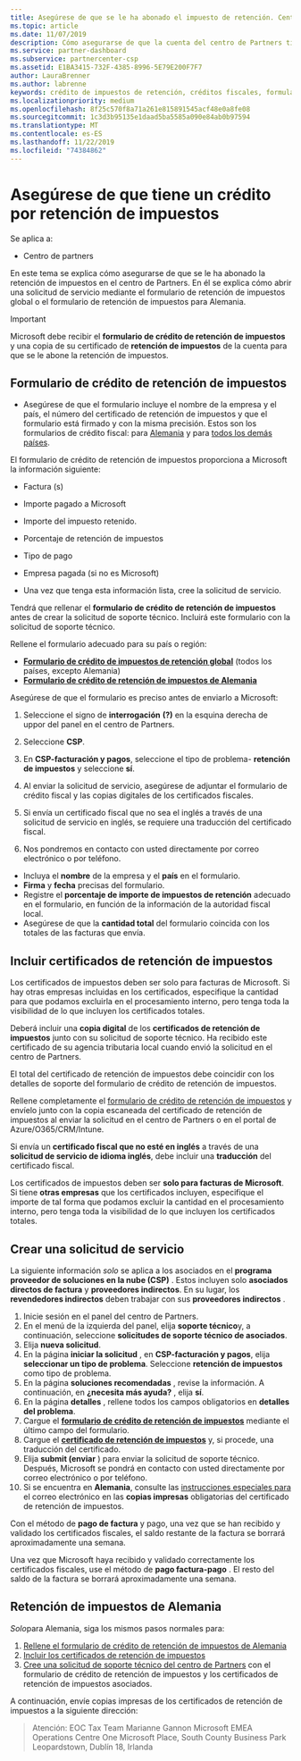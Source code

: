 ```yaml
---
title: Asegúrese de que se le ha abonado el impuesto de retención. Centro de Partners
ms.topic: article
ms.date: 11/07/2019
description: Cómo asegurarse de que la cuenta del centro de Partners tiene crédito por retención de impuestos.
ms.service: partner-dashboard
ms.subservice: partnercenter-csp
ms.assetid: E1BA3415-732F-4385-8996-5E79E200F7F7
author: LauraBrenner
ms.author: labrenne
keywords: crédito de impuestos de retención, créditos fiscales, formulario de crédito fiscal alemana, crédito fiscal de formulario
ms.localizationpriority: medium
ms.openlocfilehash: 8f25c570f8a71a261e815891545acf48e0a8fe08
ms.sourcegitcommit: 1c3d3b95135e1daad5ba5585a090e84ab0b97594
ms.translationtype: MT
ms.contentlocale: es-ES
ms.lasthandoff: 11/22/2019
ms.locfileid: "74384862"
---
```

# <a name="make-sure-you-are-credited-for-withholding-tax"></a>Asegúrese de que tiene un crédito por retención de impuestos

Se aplica a:

- Centro de partners

En este tema se explica cómo asegurarse de que se le ha abonado la retención de impuestos en el centro de Partners. En él se explica cómo abrir una solicitud de servicio mediante el formulario de retención de impuestos global o el formulario de retención de impuestos para Alemania.

> [!IMPORTANT]
> Microsoft debe recibir el **formulario de crédito de retención de impuestos** y una copia de su certificado de **retención de impuestos** de la cuenta para que se le abone la retención de impuestos.

## <a name="withholding-tax-credit-form"></a>Formulario de crédito de retención de impuestos

- Asegúrese de que el formulario incluye el nombre de la empresa y el país, el número del certificado de retención de impuestos y que el formulario está firmado y con la misma precisión. Estos son los formularios de crédito fiscal: para [Alemania](https://query.prod.cms.rt.microsoft.com/cms/api/am/binary/RE305Lo) y para [todos los demás países](https://query.prod.cms.rt.microsoft.com/cms/api/am/binary/RE30311).

El formulario de crédito de retención de impuestos proporciona a Microsoft la información siguiente:

- Factura (s)
- Importe pagado a Microsoft
- Importe del impuesto retenido.
- Porcentaje de retención de impuestos
- Tipo de pago
- Empresa pagada (si no es Microsoft)

- Una vez que tenga esta información lista, cree la solicitud de servicio.

Tendrá que rellenar el **formulario de crédito de retención de impuestos** antes de crear la solicitud de soporte técnico. Incluirá este formulario con la solicitud de soporte técnico.

Rellene el formulario adecuado para su país o región:

- [**Formulario de crédito de impuestos de retención global**](https://query.prod.cms.rt.microsoft.com/cms/api/am/binary/RE30311) (todos los países, excepto Alemania)
- [**Formulario de crédito de retención de impuestos de Alemania**](https://query.prod.cms.rt.microsoft.com/cms/api/am/binary/RE305Lo)

Asegúrese de que el formulario es preciso antes de enviarlo a Microsoft:

1. Seleccione el signo de **interrogación** **(?)** en la esquina derecha de uppor del panel en el centro de Partners.

2. Seleccione **CSP**.

3. En **CSP-facturación y pagos**, seleccione el tipo de problema- **retención de impuestos** y seleccione **sí**. 

4. Al enviar la solicitud de servicio, asegúrese de adjuntar el formulario de crédito fiscal y las copias digitales de los certificados fiscales.

5. Si envía un certificado fiscal que no sea el inglés a través de una solicitud de servicio en inglés, se requiere una traducción del certificado fiscal.

6. Nos pondremos en contacto con usted directamente por correo electrónico o por teléfono.

- Incluya el **nombre** de la empresa y el **país** en el formulario.
- **Firma** y **fecha** precisas del formulario.
- Registre el **porcentaje de importe de impuestos de retención** adecuado en el formulario, en función de la información de la autoridad fiscal local.
- Asegúrese de que la **cantidad total** del formulario coincida con los totales de las facturas que envía.

## <a name="include-withholding-tax-certificates"></a>Incluir certificados de retención de impuestos

Los certificados de impuestos deben ser solo para facturas de Microsoft. Si hay otras empresas incluidas en los certificados, especifique la cantidad para que podamos excluirla en el procesamiento interno, pero tenga toda la visibilidad de lo que incluyen los certificados totales. 

Deberá incluir una **copia digital** de los **certificados de retención de impuestos** junto con su solicitud de soporte técnico. Ha recibido este certificado de su agencia tributaria local cuando envió la solicitud en el centro de Partners.

El total del certificado de retención de impuestos debe coincidir con los detalles de soporte del formulario de crédito de retención de impuestos.

Rellene completamente el [formulario de crédito de retención de impuestos](https://query.prod.cms.rt.microsoft.com/cms/api/am/binary/RE305Lo) y envíelo junto con la copia escaneada del certificado de retención de impuestos al enviar la solicitud en el centro de Partners o en el portal de Azure/O365/CRM/Intune. 

Si envía un **certificado fiscal que no esté en inglés** a través de una **solicitud de servicio de idioma inglés**, debe incluir una **traducción** del certificado fiscal.

Los certificados de impuestos deben ser **solo para facturas de Microsoft**. Si tiene **otras empresas** que los certificados incluyen, especifique el importe de tal forma que podamos excluir la cantidad en el procesamiento interno, pero tenga toda la visibilidad de lo que incluyen los certificados totales.

## <a name="create-a-service-request"></a>Crear una solicitud de servicio

La siguiente información *solo* se aplica a los asociados en el **programa proveedor de soluciones en la nube (CSP)** . Estos incluyen solo **asociados directos de factura** y **proveedores indirectos**. En su lugar, los **revendedores indirectos** deben trabajar con sus **proveedores indirectos** .

1. Inicie sesión en el panel del centro de Partners.
2. En el menú de la izquierda del panel, elija **soporte técnico**y, a continuación, seleccione **solicitudes de soporte técnico de asociados**.
3. Elija **nueva solicitud**.
4. En la página **iniciar la solicitud** , en **CSP-facturación y pagos**, elija **seleccionar un tipo de problema**. Seleccione **retención de impuestos** como tipo de problema.
5. En la página **soluciones recomendadas** , revise la información. A continuación, en **¿necesita más ayuda?** , elija **sí**.
6. En la página **detalles** , rellene todos los campos obligatorios en **detalles del problema**.
7. Cargue el [**formulario de crédito de retención de impuestos**](#withholding-tax-credit-form) mediante el último campo del formulario.
8. Cargue el [**certificado de retención de impuestos**](#include-withholding-tax-certificates) y, si procede, una traducción del certificado.
9. Elija **submit (enviar** ) para enviar la solicitud de soporte técnico. Después, Microsoft se pondrá en contacto con usted directamente por correo electrónico o por teléfono. 
10. Si se encuentra en **Alemania**, consulte las [instrucciones especiales para](#germany-tax-withholding) el correo electrónico en las **copias impresas** obligatorias del certificado de retención de impuestos.

Con el método de **pago de factura** y pago, una vez que se han recibido y validado los certificados fiscales, el saldo restante de la factura se borrará aproximadamente una semana.

Una vez que Microsoft haya recibido y validado correctamente los certificados fiscales, use el método de **pago factura-pago** . El resto del saldo de la factura se borrará aproximadamente una semana.

## <a name="germany-tax-withholding"></a>Retención de impuestos de Alemania

*Solo*para Alemania, siga los mismos pasos normales para:

1. [Rellene el formulario de crédito de retención de impuestos de Alemania](#withholding-tax-credit-form)
2. [Incluir los certificados de retención de impuestos](#include-withholding-tax-certificates)
3. [Cree una solicitud de soporte técnico del centro de Partners](#create-a-service-request) con el formulario de crédito de retención de impuestos y los certificados de retención de impuestos asociados.

A continuación, envíe copias impresas de los certificados de retención de impuestos a la siguiente dirección:

> Atención: EOC Tax Team Marianne Gannon Microsoft EMEA Operations Centre One Microsoft Place, South County Business Park Leopardstown, Dublín 18, Irlanda
